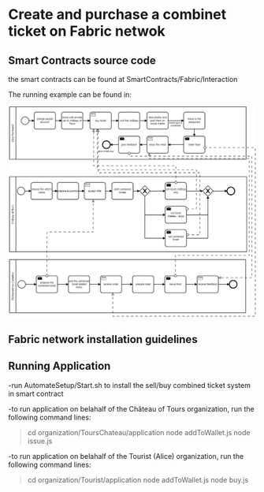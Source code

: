 # Create and purchase a combinet ticket on Fabric netwok

## Smart Contracts source code

the smart contracts can be found at SmartContracts/Fabric/Interaction 

The running example can be found in:

![Running Example](running_example.png)

## Fabric network installation guidelines



## Running Application 

-run AutomateSetup/Start.sh to install the sell/buy combined ticket system in smart contract

-to run application on belahalf of the Château of Tours organization, run the following command lines:
  > cd organization/ToursChateau/application
  > node addToWallet.js
  > node issue.js
 
-to run application on belahalf of the Tourist (Alice) organization, run the following command lines:
  > cd organization/Tourist/application
  > node addToWallet.js
  > node buy.js
 
 
